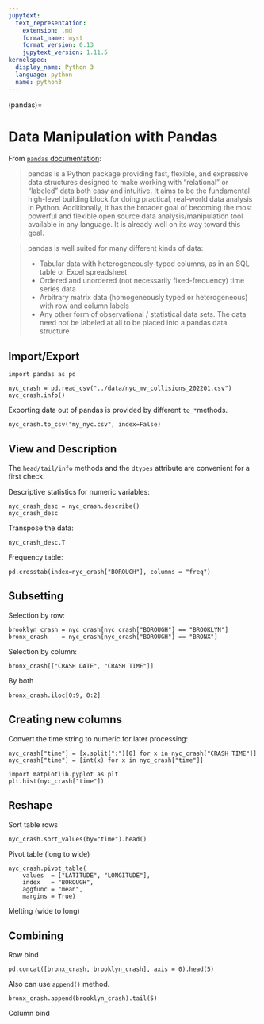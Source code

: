 ```yaml
---
jupytext:
  text_representation:
    extension: .md
    format_name: myst
    format_version: 0.13
    jupytext_version: 1.11.5
kernelspec:
  display_name: Python 3
  language: python
  name: python3
---
```


(pandas)=

# Data Manipulation with Pandas

From [`pandas` documentation](https://pandas.pydata.org/pandas-docs/stable/getting_started/overview.html):

> pandas is a Python package providing fast, flexible, and expressive
> data structures designed to make working with “relational” or
> “labeled” data both easy and intuitive. It aims to be the
> fundamental high-level building block for doing practical,
> real-world data analysis in Python. Additionally, it has the broader
> goal of becoming the most powerful and flexible open source data
> analysis/manipulation tool available in any language. It is already
> well on its way toward this goal.

> pandas is well suited for many different kinds of data:
>
> + Tabular data with heterogeneously-typed columns, as in an SQL
>   table or Excel spreadsheet
> + Ordered and unordered (not necessarily fixed-frequency) time
>   series data
> + Arbitrary matrix data (homogeneously typed or heterogeneous) with
>   row and column labels
> + Any other form of observational / statistical data sets. The data
>   need not be labeled at all to be placed into a pandas data
>   structure

## Import/Export

```{code-cell}
import pandas as pd

nyc_crash = pd.read_csv("../data/nyc_mv_collisions_202201.csv")
nyc_crash.info()
```

Exporting data out of pandas is provided by different `to_*`methods.

```{code-cell}
nyc_crash.to_csv("my_nyc.csv", index=False)
```

## View and Description

The `head/tail/info` methods and the `dtypes` attribute are convenient
for a first check.


Descriptive statistics for numeric variables:
```{code-cell}
nyc_crash_desc = nyc_crash.describe()
nyc_crash_desc
```

Transpose the data:
```{code-cell}
nyc_crash_desc.T
```

Frequency table:
```{code-cell}
pd.crosstab(index=nyc_crash["BOROUGH"], columns = "freq")
```

## Subsetting

Selection by row:
```{code-cell}
brooklyn_crash = nyc_crash[nyc_crash["BOROUGH"] == "BROOKLYN"]
bronx_crash    = nyc_crash[nyc_crash["BOROUGH"] == "BRONX"]
```

Selection by column:
```{code-cell}
bronx_crash[["CRASH DATE", "CRASH TIME"]]
```

By both
```{code-cell}
bronx_crash.iloc[0:9, 0:2]
```


## Creating new columns

Convert the time string to numeric for later processing:
```{code-cell}
nyc_crash["time"] = [x.split(":")[0] for x in nyc_crash["CRASH TIME"]]
nyc_crash["time"] = [int(x) for x in nyc_crash["time"]]

import matplotlib.pyplot as plt
plt.hist(nyc_crash["time"])
```

## Reshape

Sort table rows
```{code-cell}
nyc_crash.sort_values(by="time").head()
```

Pivot table (long to wide)
```{code-cell}
nyc_crash.pivot_table(
    values  = ["LATITUDE", "LONGITUDE"],
	index   = "BOROUGH",
	aggfunc = "mean",
	margins = True)
```

Melting (wide to long)

## Combining

Row bind
```{code-cell}
pd.concat([bronx_crash, brooklyn_crash], axis = 0).head(5)
```

Also can use `append()` method.
```{code-cell}
bronx_crash.append(brooklyn_crash).tail(5)
```

Column bind
